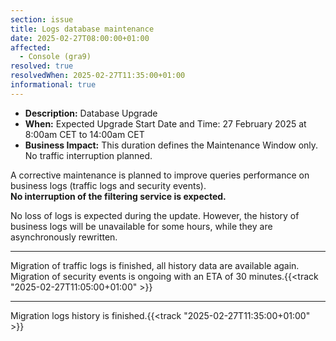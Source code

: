 ```yaml
---
section: issue
title: Logs database maintenance
date: 2025-02-27T08:00:00+01:00
affected:
  - Console (gra9)
resolved: true
resolvedWhen: 2025-02-27T11:35:00+01:00
informational: true
---
```


* **Description:** Database Upgrade
* **When:** Expected Upgrade Start Date and Time: 27 February 2025 at 8:00am CET to 14:00am CET
* **Business Impact:** This duration defines the Maintenance Window only. No traffic interruption planned.

A corrective maintenance is planned to improve queries performance on business logs (traffic logs and security events).  
**No interruption of the filtering service is expected.**

No loss of logs is expected during the update. However, the history of business logs will be unavailable for some hours, while they are asynchronously rewritten.

---

Migration of traffic logs is finished, all history data are available again. Migration of security events is ongoing with an ETA of 30 minutes.{{<track "2025-02-27T11:05:00+01:00" >}}  

---

Migration logs history is finished.{{<track "2025-02-27T11:35:00+01:00" >}}  
